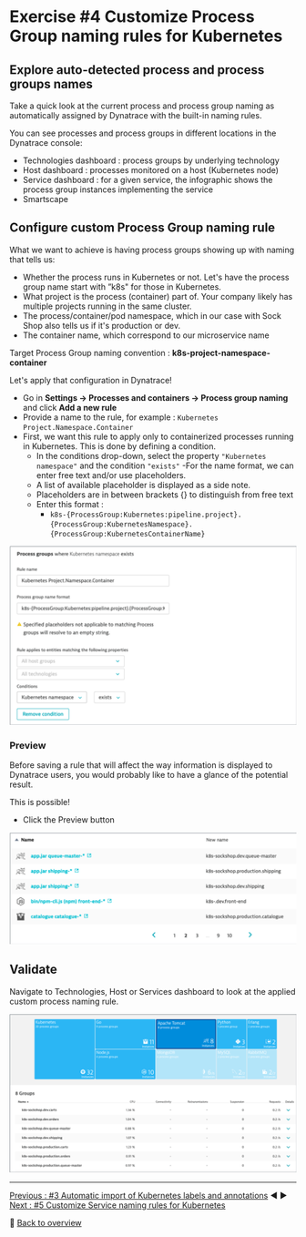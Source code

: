 # Exercise #4 Customize Process Group naming rules for Kubernetes

## Explore auto-detected process and process groups names

Take a quick look at the current process and process group naming as automatically assigned by Dynatrace with the built-in naming rules.

You can see processes and process groups in different locations in the Dynatrace console:

- Technologies dashboard : process groups by underlying technology
- Host dashboard : processes monitored on a host (Kubernetes node)
- Service dashboard : for a given service, the infographic shows the process group instances implementing the service
- Smartscape

## Configure custom Process Group naming rule

What we want to achieve is having process groups showing up with naming that tells us:

- Whether the process runs in Kubernetes or not. Let's have the process group name start with ”k8s" for those in Kubernetes.
- What project is the process (container) part of. Your company likely has multiple projects running in the same cluster.
- The process/container/pod namespace, which in our case with Sock Shop also tells us if it's production or dev.
- The container name, which correspond to our microservice name

Target Process Group naming convention :  <b>k8s-project-namespace-container</b>
  
Let's apply that configuration in Dynatrace!

- Go in <b>Settings -> Processes and containers -> Process group naming</b> and click <b>Add a new rule</b>
- Provide a name to the rule, for example : `Kubernetes Project.Namespace.Container`
- First, we want this rule to apply only to containerized processes running in Kubernetes. This is done by defining a condition.
  - In the conditions drop-down, select the property `"Kubernetes namespace"` and the condition `"exists"`
-For the name format, we can enter free text and/or use placeholders.
  - A list of available placeholder is displayed as a side note.
  - Placeholders are in between brackets {} to distinguish from free text
  - Enter this format : 
    - `k8s-{ProcessGroup:Kubernetes:pipeline.project}.{ProcessGroup:KubernetesNamespace}.{ProcessGroup:KubernetesContainerName}`

![custom_PG_naming_rule](assets/custom_PG_naming_rule.png)

### Preview 

Before saving a rule that will affect the way information is displayed to Dynatrace users, you would probably like to have a glance of the potential result. 

This is possible!

- Click the Preview button

![PG_naming_rule_preview](assets/PG_naming_rule_preview.png)

## Validate

Navigate to Technologies, Host or Services dashboard to look at the applied custom process naming rule.

![PG_naming_validation](assets/PG_naming_validation.png)


---

[Previous : #3 Automatic import of Kubernetes labels and annotations](../03_Import_k8s_labels_annotations) :arrow_backward: :arrow_forward: [Next : #5 Customize Service naming rules for Kubernetes](../04_Customize_Services_naming_rules)

:arrow_up_small: [Back to overview](../)